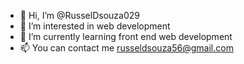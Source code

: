 - 👋 Hi, I’m @RusselDsouza029
- 👀 I’m interested in web development
- 🌱 I’m currently learning front end web development
- 📫 You can contact me russeldsouza56@gmail.com

<!---
RusselDsouza029/RusselDsouza029 is a ✨ special ✨ repository because its `README.md` (this file) appears on your GitHub profile.
You can click the Preview link to take a look at your changes.
--->

